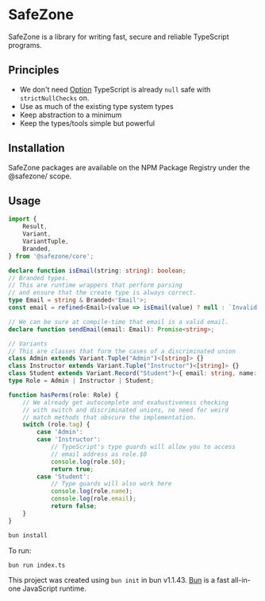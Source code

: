 # SafeZone
SafeZone is a library for writing fast, secure and reliable TypeScript
programs.

## Principles
- We don't need [Option](https://en.wikipedia.org/wiki/Option_type) TypeScript is already `null` safe with `strictNullChecks` on.
- Use as much of the existing type system types
- Keep abstraction to a minimum
- Keep the types/tools simple but powerful

## Installation
SafeZone packages are available on the NPM Package Registry under the @safezone/ scope.

## Usage
```typescript
import {
    Result,
    Variant,
    VariantTuple,
    Branded,
} from '@safezone/core';

declare function isEmail(string: string): boolean;
// Branded types.
// This are runtime wrappers that perform parsing
// and ensure that the create type is always correct.
type Email = string & Branded<'Email'>;
const email = refined<Email>(value => isEmail(value) ? null : `Invalid email address ${value}`);

// We can be sure at compile-time that email is a valid email.
declare function sendEmail(email: Email): Promise<string>;

// Variants
// This are classes that form the cases of a discriminated union
class Admin extends Variant.Tuple("Admin")<[string]> {}
class Instructor extends Variant.Tuple("Instructor")<[string]> {}
class Student extends Variant.Record("Student")<{ email: string, name: string }> {}
type Role = Admin | Instructor | Student;

function hasPerms(role: Role) {
    // We already get autocomplete and exahustiveness checking
    // with switch and discriminated unions, no need for weird
    // match methods that obscure the implementation.
    switch (role.tag) {
        case 'Admin':
        case 'Instructor':
            // TypeScript's type guards will allow you to access
            // email address as role.$0
            console.log(role.$0);
            return true;
        case 'Student':
            // Type guards will also work here
            console.log(role.name);
            console.log(role.email);
            return false;
    }
}
```

```bash
bun install
```

To run:

```bash
bun run index.ts
```

This project was created using `bun init` in bun v1.1.43. [Bun](https://bun.sh) is a fast all-in-one JavaScript runtime.
